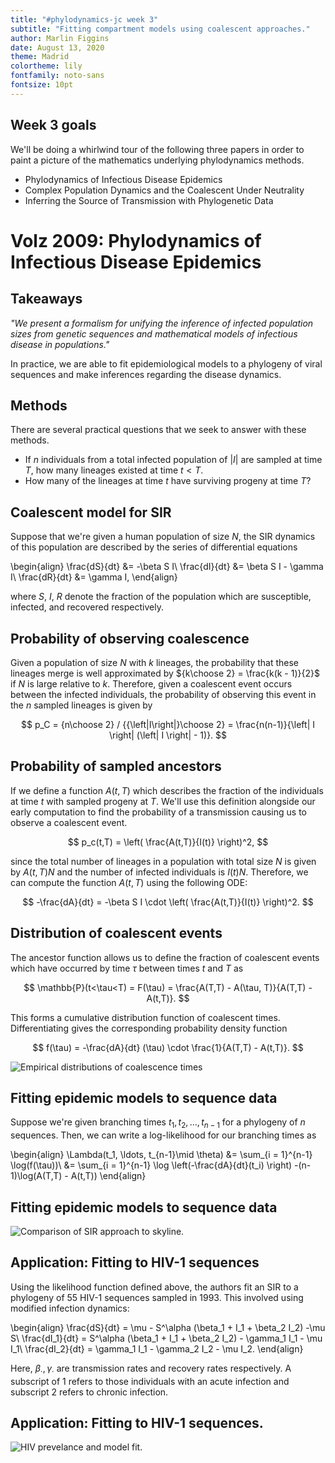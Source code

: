 ```yaml
---
title: "#phylodynamics-jc week 3"
subtitle: "Fitting compartment models using coalescent approaches."
author: Marlin Figgins
date: August 13, 2020
theme: Madrid
colortheme: lily
fontfamily: noto-sans
fontsize: 10pt
---
```


<!--Compile this presentation with pandoc using:
```
pandoc -f markdown -t beamer week3.md --slide-level 2  -o slides.pdf
``` -->

## Week 3 goals

We'll be doing a whirlwind tour of the following three papers in order to paint a picture of the mathematics underlying phylodynamics methods.

- Phylodynamics of Infectious Disease Epidemics
- Complex Population Dynamics and the Coalescent Under Neutrality
- Inferring the Source of Transmission with Phylogenetic Data

# Volz 2009: Phylodynamics of Infectious Disease Epidemics

## Takeaways

*"We present a formalism for unifying the inference of infected population sizes from genetic sequences and mathematical models of infectious disease in populations."*

In practice, we are able to fit epidemiological models to a phylogeny of viral sequences and make inferences regarding the disease dynamics.

## Methods

There are several practical questions that we seek to answer with these methods.

- If $n$ individuals from a total infected population of $\left| I\right|$ are sampled at time $T$, how many lineages existed at time $t<T$.
- How many of the lineages at time $t$ have surviving progeny at time $T$?

## Coalescent model for SIR

Suppose that we're given a human population of size $N$, the SIR dynamics of this population are described by the series of differential equations

\begin{align}
\frac{dS}{dt} &= -\beta S I\\
\frac{dI}{dt} &= \beta S I - \gamma I\\
\frac{dR}{dt} &= \gamma I,
\end{align}

where $S$, $I$, $R$ denote the fraction of the population which are susceptible, infected, and recovered respectively.

## Probability of observing coalescence

Given a population of size $N$ with $k$ lineages, the probability that these lineages merge is well approximated by ${k\choose 2} = \frac{k(k - 1)}{2}$ if $N$ is large relative to $k$. Therefore, given a coalescent event occurs between the infected individuals, the probability of observing this event in the $n$ sampled lineages is given by

$$
p_C =  {n\choose 2} / {{\left|I\right|}\choose 2}  = \frac{n(n-1)}{\left| I \right| (\left| I \right| - 1)}.
$$

## Probability of sampled ancestors

If we define a function $A(t, T)$ which describes the fraction of the individuals at time $t$ with sampled progeny at $T$. We'll use this definition alongside our early computation to find the probability of a transmission causing us to observe a coalescent event.

$$
p_c(t,T) = \left( \frac{A(t,T)}{I(t)} \right)^2,
$$

since the total number of lineages in a population with total size $N$ is given by $A(t,T)N$ and the number of infected individuals is $I(t)N$.
Therefore, we can compute the function $A(t,T)$ using the following ODE:

$$
-\frac{dA}{dt} = -\beta S I \cdot \left( \frac{A(t,T)}{I(t)} \right)^2.
$$

## Distribution of coalescent events

<!---Using this ancestor equations allows us to fit epidemic models to a fixed genealogy with no uncertainty. This can be extended to allow for uncertainty in branching times.--->

The ancestor function allows us to define the fraction of coalescent events which have occurred by time $\tau$ between times $t$ and $T$ as

$$
\mathbb{P}(t<\tau<T) = F(\tau)  = \frac{A(T,T) - A(\tau, T)}{A(T,T) - A(t,T)}.
$$

This forms a cumulative distribution function of coalescent times. Differentiating gives the corresponding probability density function

$$
f(\tau) = -\frac{dA}{dt} (\tau) \cdot \frac{1}{A(T,T) - A(t,T)}.
$$

![Empirical distributions of coalescence times](figs/empirical-distributions.png)

## Fitting epidemic models to sequence data

Suppose we're given branching times $t_1, t_2, \ldots, t_{n-1}$ for a phylogeny of $n$ sequences. Then, we can write a log-likelihood for our branching times as

\begin{align}
\Lambda(t_1, \ldots, t_{n-1}\mid \theta) &= \sum_{i = 1}^{n-1} \log(f(\tau))\\
&= \sum_{i = 1}^{n-1} \log \left(-\frac{dA}{dt}(t_i) \right) -(n-1)\log(A(T,T) - A(t,T))
\end{align}

<!---Note: there appears to be an error in the original equation. $\frac{dA}{dt}$ takes only a single argument--->

## Fitting epidemic models to sequence data

![Comparison of SIR approach to skyline.](figs/skyline-v-sir-error.png)

## Application: Fitting to HIV-1 sequences

Using the likelihood function defined above, the authors fit an SIR to a phylogeny of 55 HIV-1 sequences sampled in 1993. This involved using modified infection dynamics:

\begin{align}
\frac{dS}{dt} = \mu - S^\alpha (\beta_1 + I_1 + \beta_2 I_2) -\mu S\\
\frac{dI_1}{dt} = S^\alpha (\beta_1 + I_1 + \beta_2 I_2) - \gamma_1 I_1 - \mu I_1\\
\frac{dI_2}{dt} = \gamma_1 I_1 - \gamma_2 I_2 - \mu I_2.
\end{align}

Here, $\beta_{\cdot}, \gamma_{\cdot}$ are transmission rates and recovery rates respectively. A subscript of $1$ refers to those individuals with an acute infection and subscript $2$ refers to chronic infection.

<!--- Note: there appears to be an error in the original equation.--->

## Application: Fitting to HIV-1 sequences.

![HIV prevelance and model fit.](figs/hiv-model-prev.png)
